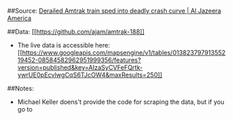 ##Source: [Derailed Amtrak train sped into deadly crash curve | Al Jazeera America](http://america.aljazeera.com/multimedia/2015/5/map-derailed-amtrak-sped-through-northeast-corridor.html)

##Data: [[https://github.com/ajam/amtrak-188]]
+ The live data is accessible here: [[https://www.googleapis.com/mapsengine/v1/tables/01382379791355219452-08584582962951999356/features?version=published&key=AIzaSyCVFeFQrtk-ywrUE0pEcvlwgCqS6TJcOW4&maxResults=250]]

##Notes:
+ Michael Keller doens't provide the code for scraping the data, but if you go to 